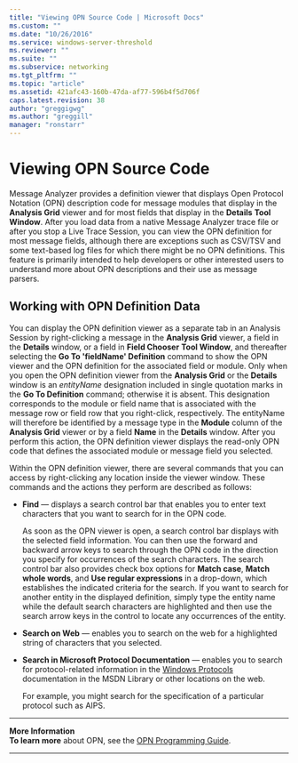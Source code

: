 ```yaml
---
title: "Viewing OPN Source Code | Microsoft Docs"
ms.custom: ""
ms.date: "10/26/2016"
ms.service: windows-server-threshold
ms.reviewer: ""
ms.suite: ""
ms.subservice: networking
ms.tgt_pltfrm: ""
ms.topic: "article"
ms.assetid: 421afc43-160b-47da-af77-596b4f5d706f
caps.latest.revision: 38
author: "greggigwg"
ms.author: "greggill"
manager: "ronstarr"
---
```


# Viewing OPN Source Code

Message Analyzer provides a definition viewer that displays Open Protocol Notation (OPN) description code for message modules that display in the **Analysis Grid** viewer and for most fields that display in the **Details** **Tool Window**. After you load data from a native Message Analyzer trace file or after you stop a Live Trace Session, you can view the OPN definition for most message fields, although there are exceptions such as CSV/TSV and some text-based log files for which there might be no OPN definitions. This feature is primarily intended to help developers or other interested users to understand more about OPN descriptions and their use as message parsers.  
  
## Working with OPN Definition Data  

 You can display the OPN definition viewer as a separate tab in an Analysis Session by right-clicking a message in the **Analysis Grid** viewer, a field in the **Details** window, or a field in **Field Chooser** **Tool Window**, and thereafter selecting the **Go To 'fieldName' Definition** command to show the OPN viewer and the OPN definition for the associated field or module. Only when you open the OPN definition viewer from the **Analysis Grid** or the **Details** window is an *entityName* designation included in single quotation marks in the **Go To Definition** command; otherwise it is absent. This designation corresponds to the module or field name that is associated with the message row or field row that you right-click, respectively. The entityName will therefore be identified by a message type in the **Module** column of the **Analysis Grid** viewer or by a field **Name** in the **Details** window. After you perform this action, the OPN definition viewer displays the read-only OPN code that defines the associated module or message field you selected.  
  
 Within the OPN definition viewer, there are several commands that you can access by right-clicking any location inside the viewer window. These commands and the actions they perform are described as follows:  
  
-   **Find** — displays a search control bar that enables you to enter text characters that you want to search for in the OPN code.  
  
     As soon as the OPN viewer is open, a search control bar displays with the selected field information. You can then use the forward and backward arrow keys to search through the OPN code in the direction you specify for occurrences of the search characters. The search control bar also provides check box options for **Match case**, **Match whole words**, and **Use regular expressions** in a drop-down, which establishes the indicated criteria for the search. If you want to search for another entity in the displayed definition, simply  type the entity name while the default search characters are highlighted and then use the search arrow keys in the control to locate any occurrences of the entity.  
  
-   **Search on Web** — enables you to search on the web for a highlighted string of characters that you selected.  
  
-   **Search in Microsoft Protocol Documentation** — enables you to search for protocol-related information in the [Windows Protocols](https://go.microsoft.com/fwlink/?LinkId=233157) documentation in the MSDN Library or other locations on the web.  
  
     For example, you might search for the specification of a particular protocol such as AIPS.  
  
---  
  
 **More Information**   
 **To learn more** about OPN, see the [OPN Programming Guide](https://download.microsoft.com/download/3/E/8/3E845130-349C-4EFC-B634-C7DBD46140B7/OPN%20Programming%20Guide%20v4.4.docx).  
 
---